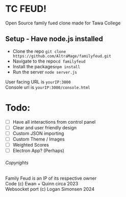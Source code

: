 # TC FEUD!
Open Source family fued clone made for Tawa College

## Setup - Have node.js installed
- Clone the repo ```git clone https://github.com/AltraMage/familyfeud.git```
- Navigate to the repo```cd familyfeud```
- Install the packages```npm install```
- Run the server ```node server.js```

User facing URL is ```yourIP:3000```  
Console url is ```yourIP:3000/console.html```

# Todo:
- [ ] Have all interactions from control panel
- [ ] Clear and user friendly design
- [ ] Custom JSON importing
- [ ] Custom Theme / Images
- [ ] Weighted Scores
- [ ] Electron App? (Perhaps)

###### Copyrights
Family Feud is an IP of its respective owner  
Code (c) Ewan + Quinn circa 2023  
Websocket port (c) Logan Simonsen 2024